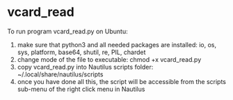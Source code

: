 # vcard_read

To run program vcard_read.py on Ubuntu:

1) make sure that python3 and all needed packages are installed: io, os, sys, platform, base64, shutil, re, PIL, chardet
2) change mode of the file to executable:  chmod +x vcard_read.py
3) copy vcard_read.py into Nautilus scripts folder: ~/.local/share/nautilus/scripts
4) once you have done all this, the script will be accessible from the scripts sub-menu of the right click menu in Nautilus